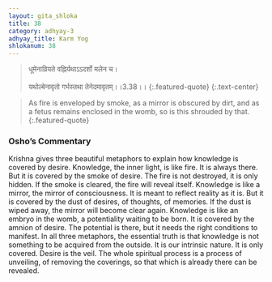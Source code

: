 ```yaml
---
layout: gita_shloka
title: 38
category: adhyay-3
adhyay_title: Karm Yog
shlokanum: 38
---
```


> धूमेनाव्रियते वह्निर्यथाऽऽदर्शो मलेन च।<br><br>यथोल्बेनावृतो गर्भस्तथा तेनेदमावृतम्।।3.38।।
{:.featured-quote}
{:.text-center}

> As fire is enveloped by smoke, as a mirror is obscured by dirt, and as a fetus remains enclosed in the womb, so is this shrouded by that.
{:.featured-quote}

### Osho’s Commentary
Krishna gives three beautiful metaphors to explain how knowledge is covered by desire.
Knowledge, the inner light, is like fire. It is always there. But it is covered by the smoke of desire. The fire is not destroyed, it is only hidden. If the smoke is cleared, the fire will reveal itself.
Knowledge is like a mirror, the mirror of consciousness. It is meant to reflect reality as it is. But it is covered by the dust of desires, of thoughts, of memories. If the dust is wiped away, the mirror will become clear again.
Knowledge is like an embryo in the womb, a potentiality waiting to be born. It is covered by the amnion of desire. The potential is there, but it needs the right conditions to manifest.
In all three metaphors, the essential truth is that knowledge is not something to be acquired from the outside. It is our intrinsic nature. It is only covered. Desire is the veil. The whole spiritual process is a process of unveiling, of removing the coverings, so that which is already there can be revealed.
